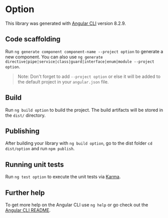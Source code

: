 # Option

This library was generated with [Angular CLI](https://github.com/angular/angular-cli) version 8.2.9.

## Code scaffolding

Run `ng generate component component-name --project option` to generate a new component. You can also use `ng generate directive|pipe|service|class|guard|interface|enum|module --project option`.
> Note: Don't forget to add `--project option` or else it will be added to the default project in your `angular.json` file. 

## Build

Run `ng build option` to build the project. The build artifacts will be stored in the `dist/` directory.

## Publishing

After building your library with `ng build option`, go to the dist folder `cd dist/option` and run `npm publish`.

## Running unit tests

Run `ng test option` to execute the unit tests via [Karma](https://karma-runner.github.io).

## Further help

To get more help on the Angular CLI use `ng help` or go check out the [Angular CLI README](https://github.com/angular/angular-cli/blob/master/README.md).

